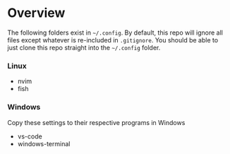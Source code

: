 # Overview
The following folders exist in `~/.config`. By default, this repo will ignore
all files except whatever is re-included in `.gitignore`. You should be able to
just clone this repo straight into the `~/.config` folder.

### Linux
- nvim
- fish

### Windows
Copy these settings to their respective programs in Windows
- vs-code
- windows-terminal